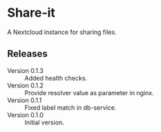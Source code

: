 # Share-it

A Nextcloud instance for sharing files.

## Releases

<dl>
  <dt>Version 0.1.3</dt>
  <dd>Added health checks.</dd>

  <dt>Version 0.1.2</dt>
  <dd>Provide resolver value as parameter in nginx.</dd>

  <dt>Version 0.1.1</dt>
  <dd>Fixed label match in db-service.</dd>

  <dt>Version 0.1.0</dt>
  <dd>Initial version.</dd>

</dl>

